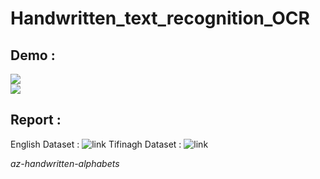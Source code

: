 # Handwritten_text_recognition_OCR

## Demo :

<div>
<img src="https://github.com/AmineRACHID/Handwritten_text_recognition_OCR/assets/127174852/5079138a-ee62-4b4f-ae71-e580f8ab4724">
</div>
<div>
<img src="https://github.com/AmineRACHID/Handwritten_text_recognition_OCR/assets/127174852/4469a840-d012-4817-8476-8202eb018bc3">
</div>

## Report :

English Dataset :  ![link]()
Tifinagh Dataset :  ![link](https://www.kaggle.com/datasets/benaddym/amazigh-handwritten-character-database-amhcd)
<div>
<i href="https://www.kaggle.com/datasets/sachinpatel21/az-handwritten-alphabets-in-csv-format">az-handwritten-alphabets
</div>
